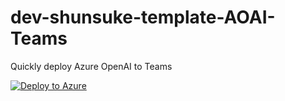 # dev-shunsuke-template-AOAI-Teams
Quickly deploy Azure OpenAI to Teams

[![Deploy to Azure](https://aka.ms/deploytoazurebutton)](https://portal.azure.com/#create/Microsoft.Template/uri/https%3A%2F%2Fraw.githubusercontent.com%2Fcloudnative-co%2Fdev-shunsuke-template-sharepoint-index%2Frefs%2Fheads%2Fmain%2Fsharepont-index.json)
